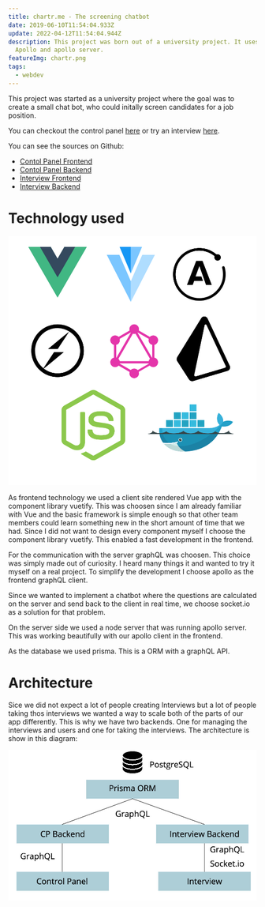 ```yaml
---
title: chartr.me - The screening chatbot
date: 2019-06-10T11:54:04.933Z
update: 2022-04-12T11:54:04.944Z
description: This project was born out of a university project. It uses Vue,
  Apollo and apollo server.
featureImg: chartr.png
tags:
  - webdev
---
```

This project was started as a university project where the goal was
to create a small chat bot, who could initally screen candidates for
a job position.

You can checkout the control panel [here](https://chartr.daniel-stefan.dev/)
or try an interview [here](https://interview.chartr.daniel-stefan.dev/#/interview/ck7gm07dj00oo0757fcdrz1aq).

You can see the sources on Github:

* [Contol Panel Frontend](https://github.com/DanielStefanK/chartr.me-cp-frontend)
* [Contol Panel Backend](https://github.com/DanielStefanK/chartr.me-cp-backend)
* [Interview Frontend](https://github.com/DanielStefanK/chartr.me-interview-frontend)
* [Interview Backend](https://github.com/DanielStefanK/chartr.me-interview-backend)

# Technology used

![chartr.me - technology](tech.jpg)

As frontend technology we used a client site rendered Vue app with the
component library vuetify. This was choosen since I am already familiar
with Vue and the basic framework is simple enough so that other
team members could learn something new in the short amount of time that
we had. Since I did not want to design every component myself I choose
the component library vuetify. This enabled a fast development in the
frontend.

For the communication with the server graphQL was choosen.
This choice was simply made out of curiosity. I heard many things
it and wanted to try it myself on a real project.
To simplify the development I choose apollo as the frontend
graphQL client.

Since we wanted to implement a chatbot where the questions are calculated
on the server and send back to the client in real time, we choose socket.io
as a solution for that problem.

On the server side we used a node server that was running apollo server.
This was working beautifully with our apollo client in the frontend.

As the database we used prisma. This is a ORM with a graphQL API.

# Architecture

Sice we did not expect a lot of people creating Interviews but a lot of
people taking thos interviews we wanted a way to scale both of the
parts of our app differently.
This is why we have two backends. One for managing the interviews and
users and one for taking the interviews. The architecture is show in
this diagram:

![chartr.me - architecture diagram](architectur-diagram.jpg "chartr.me - architecture diagram")